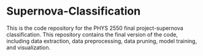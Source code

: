 # Supernova-Classification

This is the code repository for the PHYS 2550 final project-supernova classification. This repository contains the final version of the code, including data extraction, data preprocessing, data pruning, model training, and visualization. 
